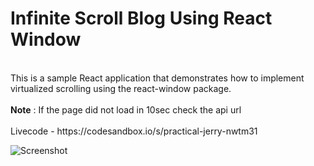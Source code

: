 <h1>Infinite Scroll Blog Using React Window</h1> 
<br/>This is a sample React application that demonstrates how to implement virtualized scrolling using the react-window package. 
<br/> <br/> 
<b>Note</b> : If the page did not load in 10sec check the api url
<br/> <br/> 
Livecode - https://codesandbox.io/s/practical-jerry-nwtm31

![Screenshot](https://user-images.githubusercontent.com/49083863/219358156-7d774659-48e1-460a-9d04-4f1a8aa6c0ef.png)
